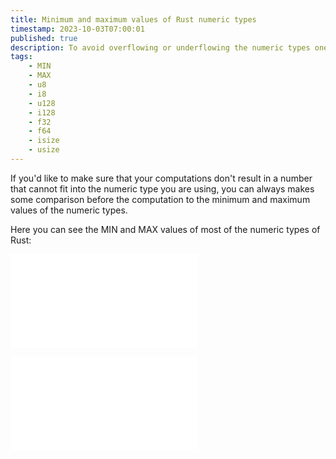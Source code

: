 ```yaml
---
title: Minimum and maximum values of Rust numeric types
timestamp: 2023-10-03T07:00:01
published: true
description: To avoid overflowing or underflowing the numeric types one can check against the minimum and maximum possible values.
tags:
    - MIN
    - MAX
    - u8
    - i8
    - u128
    - i128
    - f32
    - f64
    - isize
    - usize
---
```


If you'd like to make sure that your computations don't result in a number that cannot fit into the numeric type you are using,
you can always makes some comparison before the computation to the minimum and maximum values of the numeric types.

Here you can see the MIN and MAX values of most of the numeric types of Rust:

![](examples/min-max-values/src/main.rs)

![](examples/min-max-values/src/out.txt)


